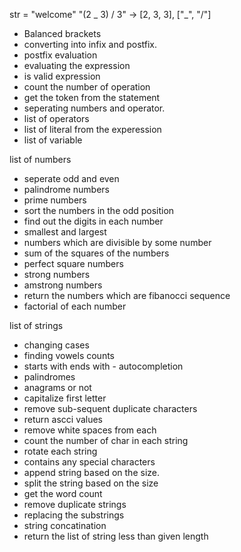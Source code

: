 str = "welcome"
"(2 _ 3) / 3" -> [2, 3, 3], ["_", "/"]

- Balanced brackets
- converting into infix and postfix.
- postfix evaluation
- evaluating the expression
- is valid expression
- count the number of operation
- get the token from the statement
- seperating numbers and operator.
- list of operators
- list of literal from the experession
- list of variable

list of numbers

- seperate odd and even
- palindrome numbers
- prime numbers
- sort the numbers in the odd position
- find out the digits in each number
- smallest and largest
- numbers which are divisible by some number
- sum of the squares of the numbers
- perfect square numbers
- strong numbers
- amstrong numbers
- return the numbers which are fibanocci sequence
- factorial of each number

list of strings

- changing cases
- finding vowels counts
- starts with ends with - autocompletion
- palindromes
- anagrams or not
- capitalize first letter
- remove sub-sequent duplicate characters
- return ascci values
- remove white spaces from each
- count the number of char in each string
- rotate each string
- contains any special characters
- append string based on the size.
- split the string based on the size
- get the word count
- remove duplicate strings
- replacing the substrings
- string concatination
- return the list of string less than given length
